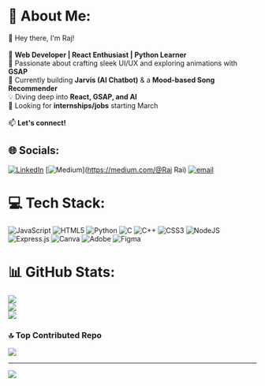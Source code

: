 # 💫 About Me:
👋 Hey there, I'm Raj!  <br><br>🚀 **Web Developer | React Enthusiast | Python Learner**  <br>🎨 Passionate about crafting sleek UI/UX and exploring animations with **GSAP**  <br>🧠 Currently building **Jarvis (AI Chatbot)** & a **Mood-based Song Recommender**  <br>💡 Diving deep into **React, GSAP, and AI**  <br>💼 Looking for **internships/jobs** starting March  <br><br>📫 **Let's connect!**  <br>


## 🌐 Socials:
[![LinkedIn](https://img.shields.io/badge/LinkedIn-%230077B5.svg?logo=linkedin&logoColor=white)](https://linkedin.com/in/https://www.linkedin.com/in/raj-rai-4b0872272/) [![Medium](https://img.shields.io/badge/Medium-12100E?logo=medium&logoColor=white)](https://medium.com/@Raj Rai) [![email](https://img.shields.io/badge/Email-D14836?logo=gmail&logoColor=white)](mailto:rair33700@gmail.com) 

# 💻 Tech Stack:
![JavaScript](https://img.shields.io/badge/javascript-%23323330.svg?style=for-the-badge&logo=javascript&logoColor=%23F7DF1E) ![HTML5](https://img.shields.io/badge/html5-%23E34F26.svg?style=for-the-badge&logo=html5&logoColor=white) ![Python](https://img.shields.io/badge/python-3670A0?style=for-the-badge&logo=python&logoColor=ffdd54) ![C](https://img.shields.io/badge/c-%2300599C.svg?style=for-the-badge&logo=c&logoColor=white) ![C++](https://img.shields.io/badge/c++-%2300599C.svg?style=for-the-badge&logo=c%2B%2B&logoColor=white) ![CSS3](https://img.shields.io/badge/css3-%231572B6.svg?style=for-the-badge&logo=css3&logoColor=white) ![NodeJS](https://img.shields.io/badge/node.js-6DA55F?style=for-the-badge&logo=node.js&logoColor=white) ![Express.js](https://img.shields.io/badge/express.js-%23404d59.svg?style=for-the-badge&logo=express&logoColor=%2361DAFB) ![Canva](https://img.shields.io/badge/Canva-%2300C4CC.svg?style=for-the-badge&logo=Canva&logoColor=white) ![Adobe](https://img.shields.io/badge/adobe-%23FF0000.svg?style=for-the-badge&logo=adobe&logoColor=white) ![Figma](https://img.shields.io/badge/figma-%23F24E1E.svg?style=for-the-badge&logo=figma&logoColor=white)
# 📊 GitHub Stats:
![](https://github-readme-stats.vercel.app/api?username=RAJRAI16&theme=dark&hide_border=false&include_all_commits=false&count_private=false)<br/>
![](https://github-readme-streak-stats.herokuapp.com/?user=RAJRAI16&theme=dark&hide_border=false)<br/>
![](https://github-readme-stats.vercel.app/api/top-langs/?username=RAJRAI16&theme=dark&hide_border=false&include_all_commits=false&count_private=false&layout=compact)

### 🔝 Top Contributed Repo
![](https://github-contributor-stats.vercel.app/api?username=RAJRAI16&limit=5&theme=dark&combine_all_yearly_contributions=true)

---
[![](https://visitcount.itsvg.in/api?id=RAJRAI16&icon=0&color=0)](https://visitcount.itsvg.in)

<!-- Proudly created with GPRM ( https://gprm.itsvg.in ) -->
